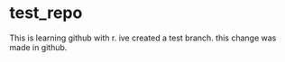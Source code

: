 # test_repo

This is learning github with r. ive created a test branch.
this change was made in github.
